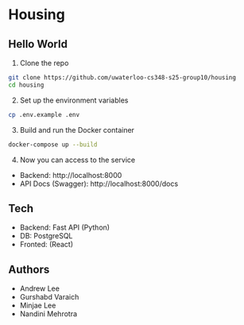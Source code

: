 # Housing

## Hello World
1. Clone the repo
```bash
git clone https://github.com/uwaterloo-cs348-s25-group10/housing
cd housing
```
2. Set up the environment variables
```bash
cp .env.example .env
```
3. Build and run the Docker container
```bash
docker-compose up --build
```
4. Now you can access to the service
* Backend: http://localhost:8000
* API Docs (Swagger): http://localhost:8000/docs

## Tech
* Backend: Fast API (Python)
* DB: PostgreSQL
* Fronted: (React)


## Authors
* Andrew Lee
* Gurshabd Varaich
* Minjae Lee
* Nandini Mehrotra

